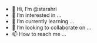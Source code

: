 - 👋 Hi, I’m @starahri
- 👀 I’m interested in ...
- 🌱 I’m currently learning ...
- 💞️ I’m looking to collaborate on ...
- 📫 How to reach me ...

<!---
starahri/starahri is a ✨ special ✨ repository because its `README.md` (this file) appears on your GitHub profile.
You can click the Preview link to take a look at your changes.
--->
